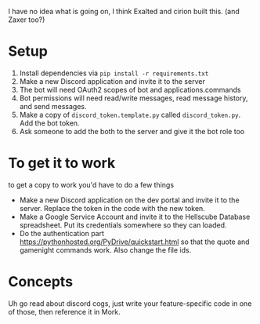 
I have no idea what is going on, I think Exalted and cirion built this. (and Zaxer too?)


# Setup
1. Install dependencies via `pip install -r requirements.txt`
1. Make a new Discord application and invite it to the server
1. The bot will need OAuth2 scopes of bot and applications.commands
1. Bot permissions will need read/write messages, read message history, and send messages.
1. Make a copy of `discord_token.template.py` called `discord_token.py`. Add the bot token.
1. Ask someone to add the both to the server and give it the bot role too


# To get it to work
to get a copy to work you'd have to do a few things
- Make a new Discord application on the dev portal and invite it to the server. Replace the token in the code with the new token.
- Make a Google Service Account and invite it to the Hellscube Database spreadsheet. Put its credentials somewhere so they can loaded.
- Do the authentication part https://pythonhosted.org/PyDrive/quickstart.html so that the quote and gamenight commands work. Also change the file ids.




# Concepts
Uh go read about discord cogs, just write your feature-specific code in one of those, then reference it in Mork.